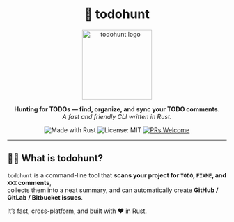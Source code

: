 <h1 align="center">🦀 todohunt</h1>

<p align="center">
  <img src="https://github.com/user-attachments/assets/fabe784b-1653-4e35-9fd5-6de1e3de4ca7" alt="todohunt logo" width="160" />
</p>

<p align="center">
  <b>Hunting for TODOs — find, organize, and sync your TODO comments.</b><br>
  <i>A fast and friendly CLI written in Rust.</i>
</p>

<p align="center">
  <img src="https://img.shields.io/badge/Made_with-Rust-orange?logo=rust" alt="Made with Rust">
  <img src="https://img.shields.io/badge/license-MIT-green" alt="License: MIT">
  <a href="CONTRIBUTING.md"><img src="https://img.shields.io/badge/PRs-welcome-brightgreen.svg" alt="PRs Welcome"></a>
</p>

---

## 🕵️‍♂️ What is todohunt?

`todohunt` is a command-line tool that **scans your project for `TODO`, `FIXME`, and `XXX` comments**,  
collects them into a neat summary, and can automatically create **GitHub / GitLab / Bitbucket issues**.

It’s fast, cross-platform, and built with ❤️ in Rust.


